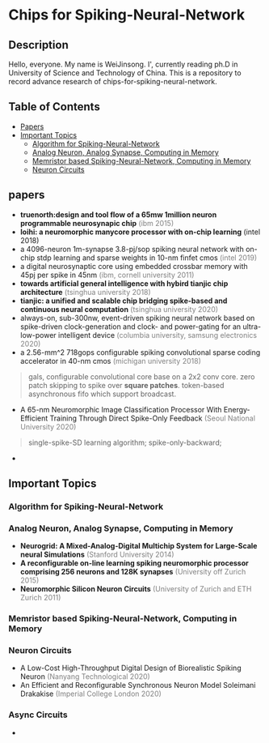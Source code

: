 # Chips for Spiking-Neural-Network

## Description
Hello, everyone.
My name is WeiJinsong. I', currently reading ph.D in University of Science and Technology of China. 
This is a repository to record advance research of chips-for-spiking-neural-network.

## Table of Contents

 - [Papers](#papers)
 - [Important Topics](#important-topics)
   - [Algorithm for Spiking-Neural-Network](#algorithm-for-spiking-neural-network)
   - [Analog Neuron, Analog Synapse, Computing in Memory](#analog-neuron,-analog-synapse,-computing-in-memory)
   - [Memristor based Spiking-Neural-Network, Computing in Memory](#memristor-based-spiking-neural-network,-computing-in-memory)
   - [Neuron Circuits](#neuron-circuits)
 <!-- - [Industry contributions](#industry-contributions) -->

## papers
- **truenorth:design and tool flow of a 65mw 1million neuron programmable neurosynapic chip** <font color=gray>(ibm 2015)</font>
- **loihi: a neuromorphic manycore processor with on-chip learning** (intel 2018)
- a 4096-neuron 1m-synapse 3.8-pj/sop spiking neural network with on-chip stdp learning and sparse weights in 10-nm finfet cmos <font color=gray>(intel 2019)</font>
- a digital neurosynaptic core using embedded crossbar memory with 45pj per spike in 45nm <font color=gray>(ibm, cornell university 2011)</font>
- **towards artificial general intelligence with hybird tianjic chip architecture** <font color=gray>(tsinghua university 2018)</font>
- **tianjic: a unified and scalable chip bridging spike-based and continuous neural computation** <font color=gray>(tsinghua university 2020)</font>
- always-on, sub-300nw, event-driven spiking neural network based on spike-driven clock-generation and clock- and power-gating for an ultra-low-power intelligent device <font color=gray>(columbia university, samsung electronics 2020)</font>
- a 2.56-mm^2 718gops configurable spiking convolutional sparse coding accelerator in 40-nm cmos <font color=gray>(michigan university 2018)</font> <br>
> gals, configurable convolutional core base on a 2x2 conv core. zero patch skipping to spike over **square patches**. token-based asynchronous fifo which support broadcast.
- A 65-nm Neuromorphic Image Classification Processor With Energy-Efficient Training Through Direct Spike-Only Feedback <font color=gray>(Seoul National University 2020)</font> <br>
> single-spike-SD learning algorithm; spike-only-backward;
- 

## Important Topics
 
### Algorithm for Spiking-Neural-Network

### Analog Neuron, Analog Synapse, Computing in Memory
- **Neurogrid: A Mixed-Analog-Digital Multichip System for Large-Scale neural Simulations** <font color=gray>(Stanford University 2014)</font>
- **A reconfigurable on-line learning spiking neuromorphic processor comprising 256 neurons and 128K synapses** <font color=gray>(University off Zurich 2015)</font>
- **Neuromorphic Silicon Neuron Circuits** <font color=gray>(University of Zurich and ETH Zurich 2011)</font>
 
### Memristor based Spiking-Neural-Network, Computing in Memory 

### Neuron Circuits
- A Low-Cost High-Throughput Digital Design of Biorealistic Spiking Neuron <font color=gray>(Nanyang Technological 2020)</font>
- An Efficient and Reconfigurable Synchronous Neuron Model Soleimani Drakakise <font color=gray>(Imperial College London 2020)</font>
 
### Async Circuits
- 

